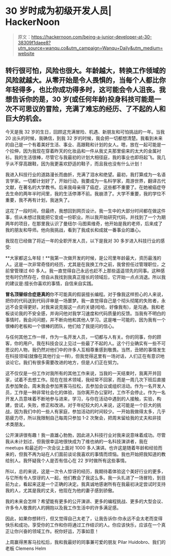 # 30 岁时成为初级开发人员| HackerNoon

> 原文：<https://hackernoon.com/being-a-junior-developer-at-30-38309f1daee8?utm_source=wanqu.co&utm_campaign=Wanqu+Daily&utm_medium=website>

## 转行很可怕，风险也很大。年龄越大，转换工作领域的风险就越大。从零开始是令人畏惧的，当每个人都比你年轻得多，也比你成功得多时，这可能会令人沮丧。我想告诉你的是，30 岁(或任何年龄)投身科技可能是一次不可思议的冒险，充满了难忘的经历、了不起的人和巨大的机会。

今天是我 32 岁的生日，回顾这充满冒险、机遇、新朋友和可怕挑战的一年。当我 20 出头的时候，我确信，到我 32 岁的时候，我会把一切都想清楚。我看到未来的自己是一个有着美好生活、事业、高跟鞋和计划的女人。嗯，放在一起可能是一个拉伸，因为我现在穿着昨天的化妆品和一件从我丈夫那里偷来的太大的金属衬衫。我的生活很棒，尽管它与我最初的计划大相径庭，我的事业也即将起飞。我几乎从不穿高跟鞋，因为我更喜欢舒适的鞋子，而且我也没有什么计划！

我进入科技行业的道路漫长而曲折，充满了泪水和绝望。最初，我打算成为一名语言学家。一切都计划好了，开始行动，我要成为一名科学家，周游世界，翻译古代文献，在著名的大学教书。后来我母亲得了癌症，这些都不重要了。在她被癌症夺去生命的两年半时间里，我的生活停滞不前。我崩溃了。大学不重要，我的学位不重要，我不再有计划，我迷失了。

这花了一段时间，但最终，我想回到网页设计。我一生中的大部分时间都在做这件事，但从未想过我能把它变成一份职业。所以我开始研究代码，并找到了一个为期两年的项目，在那里我认识了曼纽尔·马图索维奇，他开始是我的老师，后来成了我的朋友和导师。他向我挑战，看到了我成长和成就一番事业的雄心。

我现在已经做了将近一年的全职开发人员，以下是我对 30 多岁进入科技行业的感受:

**大家都这么年轻！**我第一次做开发的时候，是公司里年龄最大，资历最浅的人。这是一次非常奇怪的经历，尤其是在我换工作之前，我曾担任过管理职位，之前曾管理过 60 多人。我一直觉得自己永远也赶不上那些遥遥领先的同事。这种感觉有时仍然存在，但自从我找到我真正擅长的领域后，它开始一点点消退。所以我的建议是:擅长你喜欢的事情，自信来自实践。

**冒名顶替综合症是真的**你不可能真的假装擅长编程。对于像我这样担心的人来说，把你的代码送到代码评审是一场噩梦。我一直觉得自己是个彻头彻尾的失败者，永远不会变得更好。对我来说克服这一点的关键(哈哈，好像我有)，是沟通。我和老板谈论我的不安全感，并询问他对我学习速度和代码质量的反馈。当我有不明白的事情时，我会问问题，并不断向他和其他人学习。这是唯一可能的，因为我有一个很棒的老板和一个很棒的团队，他们给了我提问的信心。

与任何其他工作一样，作为一名开发人员，一切都与人有关。你的同事，你的顾客，你的用户。我在科技会议上见过一些最了不起的人。这个行业确实有一些不可思议的人物，我仍然对他们中的许多人互相尊重感到敬畏。当然，丑陋的事情发生在科技领域(就像在其他行业一样)，但我觉得这里有一场对话，人们正在有意识地谈论它。我们有很多需要改进的地方，但是人们正在努力。

这不仅仅是一份工作对我所有的其他工作来说，当我的一天结束时，我离开并回家，试着不去想工作。现在在技术领域，我经常不回家，而是一周几次下班后直接去参加聚会。周末我会参加黑客马拉松，去参加会议或组织活动。作为一名开发人员，工作是一种非常社会化的体验，当你离开办公室时，工作不会停止。作为一名开发人员意味着不断地参与进来，学习，与你在活动中遇到的人接触，实验，构建，尝试，失败，修正和改进。对于年纪较大的人来说，这可能是一个巨大的挑战，因为我们中的一些人有家庭，参加活动的时间较少。一开始我做得太多，几乎筋疲力尽，所以我限制自己每周只参加 1-2 次聚会，把周末留给我的丈夫和非技术类朋友。

公开演讲很有趣！我一直雄心勃勃，因此进入科技行业对我来说意味着成功。尽管我从未计划过，但我很幸运地很快成为了维也纳的一名科技演讲者，我在 meetups 和最近的一次会议上面对 1000 多人演讲。也许这是随着年龄和经验而来的，但我不再为站在人们面前谈论我喜欢的事情而烦恼。我也开始把我知道的教给别人。我怀疑我个人是否有信心在 22 岁时做所有这些事情。

所以，总的来说，这是一次令人惊讶的经历，我期待着体验这个美好行业的更多，与它所有令人惊讶的人一起，他们教会了我这么多。我一头扎进了一场冒险，到目前为止，看起来这是一个正确的决定。我真诚地感谢所有在我最初决定尝试时支持我的人，尤其是我的丈夫，他现在为他的妻子感到骄傲。

我的未来会怎样？希望能有更多的公开演讲、更多的编程挑战、更多的大型会议、许多令人敬畏的人的拥抱以及我工作生活中的许多满足感。

因此，如果你想转行，但又觉得自己太老了，让我告诉你:你永远不会太老而变得快乐和成功，享受你的工作和你将通过工作结识的人。你应该快乐，应该在一个真正让你兴奋的领域工作。祝你好运，万事如意！

上周赢得黑客马拉松后，我和我最好的同事兼可爱的朋友 Pilar Huidobro、我们的老板 Clemens Helm